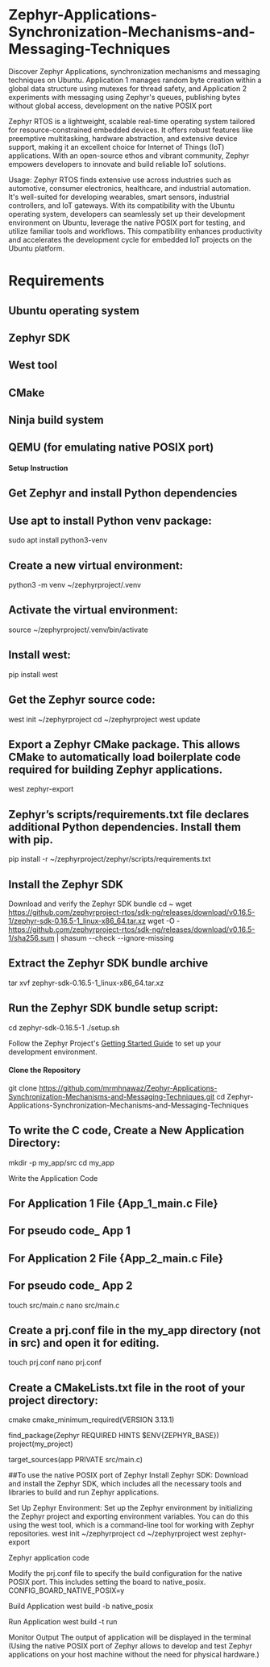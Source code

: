 # Zephyr-Applications-Synchronization-Mechanisms-and-Messaging-Techniques
Discover Zephyr Applications, synchronization mechanisms and messaging techniques on Ubuntu. Application 1 manages random byte creation within a global data structure using mutexes for thread safety, and Application 2 experiments with messaging using Zephyr's queues, publishing bytes without global access, development on the native POSIX port

Zephyr RTOS is a lightweight, scalable real-time operating system tailored for resource-constrained embedded devices. It offers robust features like preemptive multitasking, hardware abstraction, and extensive device support, making it an excellent choice for Internet of Things (IoT) applications. With an open-source ethos and vibrant community, Zephyr empowers developers to innovate and build reliable IoT solutions.

Usage:
Zephyr RTOS finds extensive use across industries such as automotive, consumer electronics, healthcare, and industrial automation. It's well-suited for developing wearables, smart sensors, industrial controllers, and IoT gateways. With its compatibility with the Ubuntu operating system, developers can seamlessly set up their development environment on Ubuntu, leverage the native POSIX port for testing, and utilize familiar tools and workflows. This compatibility enhances productivity and accelerates the development cycle for embedded IoT projects on the Ubuntu platform.

# Requirements
## Ubuntu operating system
## Zephyr SDK
## West tool
## CMake
## Ninja build system
## QEMU (for emulating native POSIX port)

#### Setup Instruction

## Get Zephyr and install Python dependencies

## Use apt to install Python venv package:
 sudo apt install python3-venv

## Create a new virtual environment:
 python3 -m venv ~/zephyrproject/.venv

## Activate the virtual environment:
source ~/zephyrproject/.venv/bin/activate

## Install west:
pip install west

## Get the Zephyr source code:
west init ~/zephyrproject
cd ~/zephyrproject
west update

## Export a Zephyr CMake package. This allows CMake to automatically load boilerplate code required for building Zephyr applications.
west zephyr-export

## Zephyr’s scripts/requirements.txt file declares additional Python dependencies. Install them with pip.
pip install -r ~/zephyrproject/zephyr/scripts/requirements.txt

## Install the Zephyr SDK

Download and verify the Zephyr SDK bundle
cd ~
wget https://github.com/zephyrproject-rtos/sdk-ng/releases/download/v0.16.5-1/zephyr-sdk-0.16.5-1_linux-x86_64.tar.xz
wget -O - https://github.com/zephyrproject-rtos/sdk-ng/releases/download/v0.16.5-1/sha256.sum | shasum --check --ignore-missing

## Extract the Zephyr SDK bundle archive
tar xvf zephyr-sdk-0.16.5-1_linux-x86_64.tar.xz

## Run the Zephyr SDK bundle setup script:
cd zephyr-sdk-0.16.5-1
./setup.sh

Follow the Zephyr Project's [Getting Started Guide](https://docs.zephyrproject.org/latest/getting_started/index.html) to set up your development environment.

#### Clone the Repository
git clone https://github.com/mrmhnawaz/Zephyr-Applications-Synchronization-Mechanisms-and-Messaging-Techniques.git
cd Zephyr-Applications-Synchronization-Mechanisms-and-Messaging-Techniques

## To write the C code, Create a New Application Directory:
mkdir -p my_app/src
cd my_app

Write the Application Code
## For Application 1 File {App_1_main.c File}
## For pseudo code_ App 1
## For Application 2 File {App_2_main.c File}
## For pseudo code_ App 2

touch src/main.c
nano src/main.c

## Create a prj.conf file in the my_app directory (not in src) and open it for editing.

touch prj.conf
nano prj.conf

## Create a CMakeLists.txt file in the root of your project directory:
   cmake
   cmake_minimum_required(VERSION 3.13.1)

   find_package(Zephyr REQUIRED HINTS $ENV{ZEPHYR_BASE})
   project(my_project)

   target_sources(app PRIVATE src/main.c)

##To use the native POSIX port of Zephyr
Install Zephyr SDK: Download and install the Zephyr SDK, which includes all the necessary tools and libraries to build and run Zephyr applications.

Set Up Zephyr Environment: Set up the Zephyr environment by initializing the Zephyr project and exporting environment variables. You can do this using the west tool, which is a command-line tool for working with Zephyr repositories.
west init ~/zephyrproject
cd ~/zephyrproject
west zephyr-export

Zephyr application code

Modify the prj.conf file to specify the build configuration for the native POSIX port. This includes setting the board to native_posix.
CONFIG_BOARD_NATIVE_POSIX=y

Build Application
west build -b native_posix

Run Application
west build -t run

Monitor Output 
The output of application will be displayed in the terminal
(Using the native POSIX port of Zephyr allows to develop and test Zephyr applications on your host machine without the need for physical hardware.)
